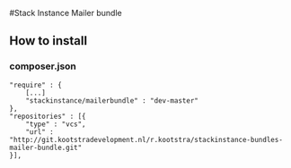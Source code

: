 #Stack Instance Mailer bundle

## How to install
### composer.json
    "require" : {
        [...]
        "stackinstance/mailerbundle" : "dev-master"
    },
    "repositories" : [{
        "type" : "vcs",
        "url" : "http://git.kootstradevelopment.nl/r.kootstra/stackinstance-bundles-mailer-bundle.git"
    }],
